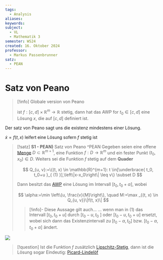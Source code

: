 ```yaml
---
tags:
  - Analysis
aliases: 
keywords: 
subject:
  - VL
  - Mathematik 3
semester: WS24
created: 16. Oktober 2024
professor:
  - Markus Passenbrunner
satz:
  - PEAN
---
```

 

# Satz von Peano

> [!info] Globale version von Peano
> 
> ist $f:[c,d] \times \mathbb{R}^m \to \mathbb{R}$ stetig, dann hat das AWP for $t_{0} \in [c,d]$ eine Lösung $x$, die auf $[c,d]$ definiert ist.

Der satz von Peano sagt uns die existenz mindestens einer Lösung.

$\dot{x}=f(t,x)$ leifert eine Lösung sofern $f$ stetig ist




> [!satz] **S1 - PEAN)** Satz von Peano ^PEAN
> Gegeben seien eine offene [Menge](../Algebra/Mengenlehre.md) $D \subset \mathbb{R}^{m+1}$, eine Funktion $f: D \rightarrow \mathbb{R}^m$ und ein fester Punkt $\left(t_0, x_0\right) \in D$.
> Weiters sei die Funktion $f$ stetig auf dem **Quader**
> 
> $$ Q_{u, v}:=\{(t, x) \in \mathbb{R}^{m+1}: t \in[\underbrace{ t_0, t_0+u }_{ (1) }],\left\|x-x_0\right\| \leq v\} \subset D $$
> 
> Dann besitzt das [AWP](../GDGL.md) eine Lösung im Intervall $\left[t_0, t_0+\alpha\right]$, wobei
> 
> $$ \alpha:=\min \left\{u, \frac{v}{M}\right\}, \quad M:=\max _{(t, x) \in Q_{u, v}}\|f(t, x)\| $$
> 
> > [!info]- Diese Aussage gilt auch…
> > … wenn man in $(1)$ das Intervall $\left[t_0, t_0+u\right]$ durch $\left[t_0-u, t_0\right.$ ] oder $\left[t_0-u, t_0+u\right]$ ersetzt, wobei sich dann das Existenzintervall zu $\left[t_0-\alpha, t_0\right]$ bzw. $\left[t_0-\alpha, t_0+\alpha\right]$ ändert.

![](../../assets/Excalidraw/Peano%202025-02-21%2017.57.50.excalidraw)

> [!question] Ist die Funktion $f$ zusätzlich [Lipschitz-Stetig](Lipschitz-Stetigkeit.md), dann ist die Lösung sogar Eindeutig: [Picard-Lindelöf](Picard-Lindelöf.md) 